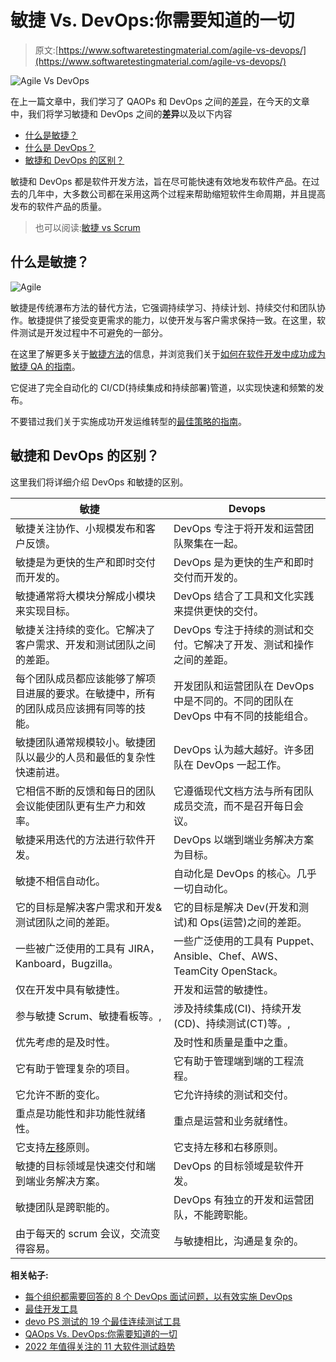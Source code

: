 # 敏捷 Vs. DevOps:你需要知道的一切

> 原文:[https://www.softwaretestingmaterial.com/agile-vs-devops/](https://www.softwaretestingmaterial.com/agile-vs-devops/)

![Agile Vs DevOps](img/e5ca77efde169d70b166493890077a84.png)

在上一篇文章中，我们学习了 QAOPs 和 DevOps 之间的[差异](https://www.softwaretestingmaterial.com/qaops-vs-devops/)，在今天的文章中，我们将学习敏捷和 DevOps 之间的**差异**以及以下内容



*   [什么是敏捷？](#h-what-is-agile)
*   [什么是 DevOps？](#h-what-is-devops)
*   [敏捷和 DevOps 的区别？](#h-difference-between-agile-and-devops)



敏捷和 DevOps 都是软件开发方法，旨在尽可能快速有效地发布软件产品。在过去的几年中，大多数公司都在采用这两个过程来帮助缩短软件生命周期，并且提高发布的软件产品的质量。

> 也可以阅读:[敏捷 vs Scrum](https://www.softwaretestingmaterial.com/agile-vs-scrum/)

## **什么是敏捷？**

![Agile](img/874e0e07f2afffbf517dd39ae85593de.png)

敏捷是传统瀑布方法的替代方法，它强调持续学习、持续计划、持续交付和团队协作。敏捷提供了接受变更需求的能力，以使开发与客户需求保持一致。在这里，软件测试是开发过程中不可避免的一部分。

在这里了解更多关于[敏捷方法](https://www.softwaretestingmaterial.com/agile-scrum-methodology/)的信息，并浏览我们关于[如何在软件开发中成功成为敏捷 QA 的指南](https://www.softwaretestingmaterial.com/how-to-succeed-as-agile-qa/)。

它促进了完全自动化的 CI/CD(持续集成和持续部署)管道，以实现快速和频繁的发布。

不要错过我们关于实施成功开发运维转型的[最佳策略的指南](https://www.softwaretestingmaterial.com/best-strategies-to-implement-a-successful-devops-transformation/)。

## **敏捷和 DevOps 的区别？**

这里我们将详细介绍 DevOps 和敏捷的区别。

| 敏捷 | Devops |
| --- | --- |
| 敏捷关注协作、小规模发布和客户反馈。 | DevOps 专注于将开发和运营团队聚集在一起。 |
| 敏捷是为更快的生产和即时交付而开发的。 | DevOps 是为更快的生产和即时交付而开发的。 |
| 敏捷通常将大模块分解成小模块来实现目标。 | DevOps 结合了工具和文化实践来提供更快的交付。 |
| 敏捷关注持续的变化。它解决了客户需求、开发和测试团队之间的差距。 | DevOps 专注于持续的测试和交付。它解决了开发、测试和操作之间的差距。 |
| 每个团队成员都应该能够了解项目进展的要求。在敏捷中，所有的团队成员应该拥有同等的技能。 | 开发团队和运营团队在 DevOps 中是不同的。不同的团队在 DevOps 中有不同的技能组合。 |
| 敏捷团队通常规模较小。敏捷团队以最少的人员和最低的复杂性快速前进。 | DevOps 认为越大越好。许多团队在 DevOps 一起工作。 |
| 它相信不断的反馈和每日的团队会议能使团队更有生产力和效率。 | 它遵循现代文档方法与所有团队成员交流，而不是召开每日会议。 |
| 敏捷采用迭代的方法进行软件开发。 | DevOps 以端到端业务解决方案为目标。 |
| 敏捷不相信自动化。 | 自动化是 DevOps 的核心。几乎一切自动化。 |
| 它的目标是解决客户需求和开发&测试团队之间的差距。 | 它的目标是解决 Dev(开发和测试)和 Ops(运营)之间的差距。 |
| 一些被广泛使用的工具有 JIRA，Kanboard，Bugzilla。 | 一些广泛使用的工具有 Puppet、Ansible、Chef、AWS、TeamCity OpenStack。 |
| 仅在开发中具有敏捷性。 | 开发和运营的敏捷性。 |
| 参与敏捷 Scrum、敏捷看板等。, | 涉及持续集成(CI)、持续开发(CD)、持续测试(CT)等。, |
| 优先考虑的是及时性。 | 及时性和质量是重中之重。 |
| 它有助于管理复杂的项目。 | 它有助于管理端到端的工程流程。 |
| 它允许不断的变化。 | 它允许持续的测试和交付。 |
| 重点是功能性和非功能性就绪性。 | 重点是运营和业务就绪性。 |
| 它支持[左移](https://www.softwaretestingmaterial.com/what-is-shift-left-testing/)原则。 | 它支持左移和右移原则。 |
| 敏捷的目标领域是快速交付和端到端业务解决方案。 | DevOps 的目标领域是软件开发。 |
| 敏捷团队是跨职能的。 | DevOps 有独立的开发和运营团队，不能跨职能。 |
| 由于每天的 scrum 会议，交流变得容易。 | 与敏捷相比，沟通是复杂的。 |

**相关帖子:**

*   [每个组织都需要回答的 8 个 DevOps 面试问题，以有效实施 DevOps](https://www.softwaretestingmaterial.com/devops-interview-questions/)
*   [最佳开发工具](https://www.softwaretestingmaterial.com/devops-tools/)
*   [devo PS 测试的 19 个最佳连续测试工具](https://www.softwaretestingmaterial.com/continuous-testing-tools/)
*   [QAOps Vs. DevOps:你需要知道的一切](https://www.softwaretestingmaterial.com/qaops-vs-devops/)
*   [2022 年值得关注的 11 大软件测试趋势](https://www.softwaretestingmaterial.com/software-testing-trends/)